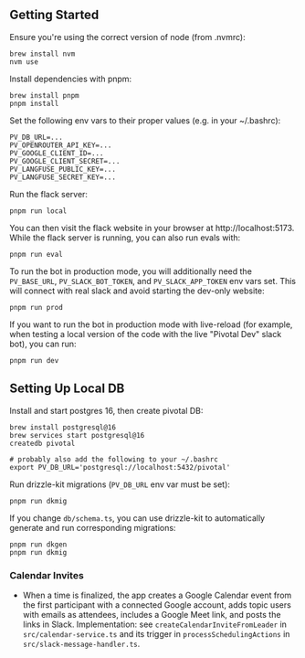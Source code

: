 ## Getting Started

Ensure you're using the correct version of node (from .nvmrc):
```
brew install nvm
nvm use
```

Install dependencies with pnpm:
```
brew install pnpm
pnpm install
```

Set the following env vars to their proper values (e.g. in your ~/.bashrc):
```
PV_DB_URL=...
PV_OPENROUTER_API_KEY=...
PV_GOOGLE_CLIENT_ID=...
PV_GOOGLE_CLIENT_SECRET=...
PV_LANGFUSE_PUBLIC_KEY=...
PV_LANGFUSE_SECRET_KEY=...
```

Run the flack server:
```
pnpm run local
```

You can then visit the flack website in your browser at http://localhost:5173. While the flack server is running, you can also run evals with:
```
pnpm run eval
```


To run the bot in production mode, you will additionally need the `PV_BASE_URL`, `PV_SLACK_BOT_TOKEN`, and `PV_SLACK_APP_TOKEN` env vars set. This will connect with real slack and avoid starting the dev-only website:
```
pnpm run prod
```

If you want to run the bot in production mode with live-reload (for example, when testing a local version of the code with the live "Pivotal Dev" slack bot), you can run:
```
pnpm run dev
```

## Setting Up Local DB

Install and start postgres 16, then create pivotal DB:
```
brew install postgresql@16
brew services start postgresql@16
createdb pivotal

# probably also add the following to your ~/.bashrc
export PV_DB_URL='postgresql://localhost:5432/pivotal'
```

Run drizzle-kit migrations (`PV_DB_URL` env var must be set):
```
pnpm run dkmig
```

If you change `db/schema.ts`, you can use drizzle-kit to automatically generate and run corresponding migrations:
```
pnpm run dkgen
pnpm run dkmig
```

### Calendar Invites

- When a time is finalized, the app creates a Google Calendar event from the first participant with a connected Google account, adds topic users with emails as attendees, includes a Google Meet link, and posts the links in Slack. Implementation: see `createCalendarInviteFromLeader` in `src/calendar-service.ts` and its trigger in `processSchedulingActions` in `src/slack-message-handler.ts`.
